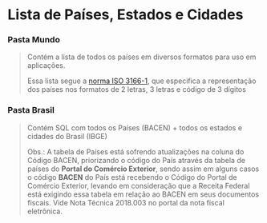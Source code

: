 # Lista de Países, Estados e Cidades

### Pasta Mundo
> Contém a lista de todos os países em diversos formatos para uso em aplicações.
> 
> Essa lista segue a [norma ISO 3166-1](http://en.wikipedia.org/wiki/ISO_3166-1), que especifica a representação dos países nos formatos de 2 letras, 3 letras e código de 3 dígitos


### Pasta Brasil
> Contém SQL com todos os Países (BACEN) + todos os estados e cidades do Brasil (IBGE)
> 
> Obs.: A tabela de Países está sofrendo atualizações na coluna do Código BACEN, priorizando o código do País através da tabela de países do **Portal do Comércio Exterior**, sendo assim em alguns casos o código **BACEN** do País está recebendo o Código do Portal de Comércio Exterior, levando em consideração que a Receita Federal está exigindo essa tabela em relação ao BACEN em seus documentos fiscais. Vide Nota Técnica 2018.003 no portal da nota fiscal eletrônica.
